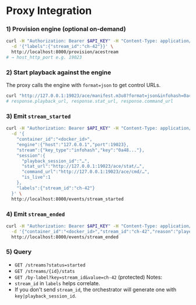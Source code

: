 # Proxy Integration

### 1) Provision engine (optional on-demand)
```bash
curl -H "Authorization: Bearer $API_KEY" -H "Content-Type: application/json" \
  -d '{"labels":{"stream_id":"ch-42"}}' \
  http://localhost:8000/provision/acestream
# → host_http_port e.g. 19023
```
### 2) Start playback against the engine
The proxy calls the engine with `format=json` to get control URLs.
```bash
curl "http://127.0.0.1:19023/ace/manifest.m3u8?format=json&infohash=0a48..."
# response.playback_url, response.stat_url, response.command_url
```
### 3) Emit `stream_started`
```bash
curl -H "Authorization: Bearer $API_KEY" -H "Content-Type: application/json" \
  -d '{
    "container_id":"<docker_id>",
    "engine":{"host":"127.0.0.1","port":19023},
    "stream":{"key_type":"infohash","key":"0a48..."},
    "session":{
      "playback_session_id":"…",
      "stat_url":"http://127.0.0.1:19023/ace/stat/…",
      "command_url":"http://127.0.0.1:19023/ace/cmd/…",
      "is_live":1
    },
    "labels":{"stream_id":"ch-42"}
  }' \
  http://localhost:8000/events/stream_started
```
### 4) Emit `stream_ended`
```bash
curl -H "Authorization: Bearer $API_KEY" -H "Content-Type: application/json" \
  -d '{"container_id":"<docker_id>","stream_id":"ch-42","reason":"player_stopped"}' \
  http://localhost:8000/events/stream_ended
```
### 5) Query
 - `GET /streams?status=started`
 - `GET /streams/{id}/stats`
 - `GET /by-label?key=stream_id&value=ch-42` (protected)
Notes:
 - `stream_id` in `labels` helps correlate.
 - If you don't send `stream_id`, the orchestrator will generate one with `key|playback_session_id`.